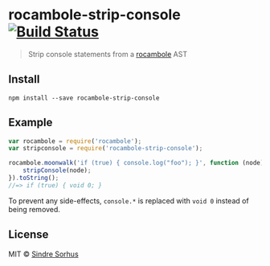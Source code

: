 # rocambole-strip-console [![Build Status](https://travis-ci.org/sindresorhus/rocambole-strip-console.png?branch=master)](https://travis-ci.org/sindresorhus/rocambole-strip-console)

> Strip console statements from a [rocambole](https://github.com/millermedeiros/rocambole) AST


## Install

```
npm install --save rocambole-strip-console
```


## Example

```js
var rocambole = require('rocambole');
var stripconsole = require('rocambole-strip-console');

rocambole.moonwalk('if (true) { console.log("foo"); }', function (node) {
	stripConsole(node);
}).toString();
//=> if (true) { void 0; }
```

To prevent any side-effects, `console.*` is replaced with `void 0` instead of being removed.


## License

MIT © [Sindre Sorhus](http://sindresorhus.com)
